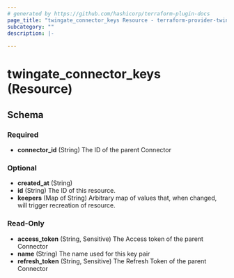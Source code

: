 ```yaml
---
# generated by https://github.com/hashicorp/terraform-plugin-docs
page_title: "twingate_connector_keys Resource - terraform-provider-twingate"
subcategory: ""
description: |-
  
---
```


# twingate_connector_keys (Resource)





<!-- schema generated by tfplugindocs -->
## Schema

### Required

- **connector_id** (String) The ID of the parent Connector

### Optional

- **created_at** (String)
- **id** (String) The ID of this resource.
- **keepers** (Map of String) Arbitrary map of values that, when changed, will trigger recreation of resource.

### Read-Only

- **access_token** (String, Sensitive) The Access token of the parent Connector
- **name** (String) The name used for this key pair
- **refresh_token** (String, Sensitive) The Refresh Token of the parent Connector


